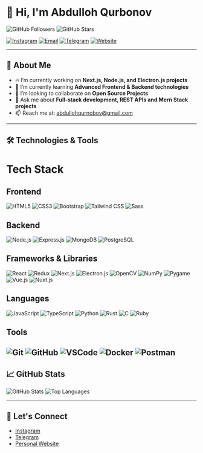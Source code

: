 # 👋 Hi, I'm Abdulloh Qurbonov

![GitHub Followers](https://img.shields.io/github/followers/abdullohqurbon0v?style=social) ![GitHub Stars](https://img.shields.io/github/stars/abdullohqurbon0v?style=social)

[![Instagram](https://img.shields.io/badge/Instagram-f542e0?style=for-the-badge&logo=instagram&logoColor=white)](https://www.instagram.com/abu_developer._) [![Email](https://img.shields.io/badge/Email-D14836?style=for-the-badge&logo=gmail&logoColor=white)](mailto:abdullohqurnobov@gmail.com) [![Telegram](https://img.shields.io/badge/Telegram-26A5E4?style=for-the-badge&logo=telegram&logoColor=white)](https://t.me/abdulloh_qurbonovvv) [![Website](https://img.shields.io/badge/Website-000000?style=for-the-badge&logo=vercel&logoColor=white)](https://abdullohfolio-3.vercel.app/)

---

## 🚀 About Me
- 🔥 I’m currently working on **Next.js, Node.js, and Electron.js projects**
- 🌱 I’m currently learning **Advanced Frontend & Backend technologies**
- 🤝 I’m looking to collaborate on **Open Source Projects**
- 💬 Ask me about **Full-stack development, REST APIs and Mern Stack projects**
- 📫 Reach me at: [abdullohqurnobov@gmail.com](mailto:abdullohqurnobov@gmail.com)

---

## 🛠️ Technologies & Tools

# Tech Stack

## Frontend
![HTML5](https://img.shields.io/badge/HTML5-E34F26?style=for-the-badge&logo=html5&logoColor=white)
![CSS3](https://img.shields.io/badge/CSS3-1572B6?style=for-the-badge&logo=css3&logoColor=white)
![Bootstrap](https://img.shields.io/badge/Bootstrap-7952B3?style=for-the-badge&logo=bootstrap&logoColor=white)
![Tailwind CSS](https://img.shields.io/badge/Tailwind_CSS-38B2AC?style=for-the-badge&logo=tailwind-css&logoColor=white)
![Sass](https://img.shields.io/badge/Sass-CC6699?style=for-the-badge&logo=sass&logoColor=white)

## Backend
![Node.js](https://img.shields.io/badge/Node.js-339933?style=for-the-badge&logo=nodedotjs&logoColor=white)
![Express.js](https://img.shields.io/badge/Express.js-000000?style=for-the-badge&logo=express&logoColor=white)
![MongoDB](https://img.shields.io/badge/MongoDB-47A248?style=for-the-badge&logo=mongodb&logoColor=white)
![PostgreSQL](https://img.shields.io/badge/PostgreSQL-4169E1?style=for-the-badge&logo=postgresql&logoColor=white)

## Frameworks & Libraries  
![React](https://img.shields.io/badge/React-61DAFB?style=for-the-badge&logo=react&logoColor=black) 
![Redux](https://img.shields.io/badge/Redux-764ABC?style=for-the-badge&logo=redux&logoColor=white) 
![Next.js](https://img.shields.io/badge/Next.js-000000?style=for-the-badge&logo=nextdotjs&logoColor=white) 
![Electron.js](https://img.shields.io/badge/Electron-47848F?style=for-the-badge&logo=electron&logoColor=white) 
![OpenCV](https://img.shields.io/badge/OpenCV-5C3EE8?style=for-the-badge&logo=opencv&logoColor=white) 
![NumPy](https://img.shields.io/badge/NumPy-013243?style=for-the-badge&logo=numpy&logoColor=white) 
![Pygame](https://img.shields.io/badge/Pygame-3776AB?style=for-the-badge&logo=python&logoColor=white) 
![Vue.js](https://img.shields.io/badge/Vue.js-4FC08D?style=for-the-badge&logo=vue.js&logoColor=white) 
![Nuxt.js](https://img.shields.io/badge/Nuxt.js-00C58E?style=for-the-badge&logo=nuxtdotjs&logoColor=white)


## Languages
![JavaScript](https://img.shields.io/badge/JavaScript-F7DF1E?style=for-the-badge&logo=javascript&logoColor=black)
![TypeScript](https://img.shields.io/badge/TypeScript-007ACC?style=for-the-badge&logo=typescript&logoColor=white)
![Python](https://img.shields.io/badge/Python-3776AB?style=for-the-badge&logo=python&logoColor=white)
![Rust](https://img.shields.io/badge/Rust-000000?style=for-the-badge&logo=rust&logoColor=white)
![C](https://img.shields.io/badge/C-00599C?style=for-the-badge&logo=c&logoColor=white)
![Ruby](https://img.shields.io/badge/Ruby-CC342D?style=for-the-badge&logo=ruby&logoColor=white)

## Tools
![Git](https://img.shields.io/badge/Git-F05032?style=for-the-badge&logo=git&logoColor=white)
![GitHub](https://img.shields.io/badge/GitHub-181717?style=for-the-badge&logo=github&logoColor=white)
![VSCode](https://img.shields.io/badge/Visual_Studio_Code-0078D4?style=for-the-badge&logo=visual-studio-code&logoColor=white)
![Docker](https://img.shields.io/badge/Docker-2496ED?style=for-the-badge&logo=docker&logoColor=white)
![Postman](https://img.shields.io/badge/Postman-FF6C37?style=for-the-badge&logo=postman&logoColor=white)
---

## 📈 GitHub Stats
![GitHub Stats](https://github-readme-stats.vercel.app/api?username=abdullohqurbon0v&show_icons=true&theme=tokyonight)
![Top Languages](https://github-readme-stats.vercel.app/api/top-langs/?username=abdullohqurbon0v&layout=compact&theme=tokyonight)

---

## 🤝 Let's Connect
- [Instagram](https://www.instagram.com/a_qurbonov_/)
- [Telegram](https://t.me/abdulloh_qurbonovvv)
- [Personal Website](https://abdullohfolio-3.vercel.app/)

